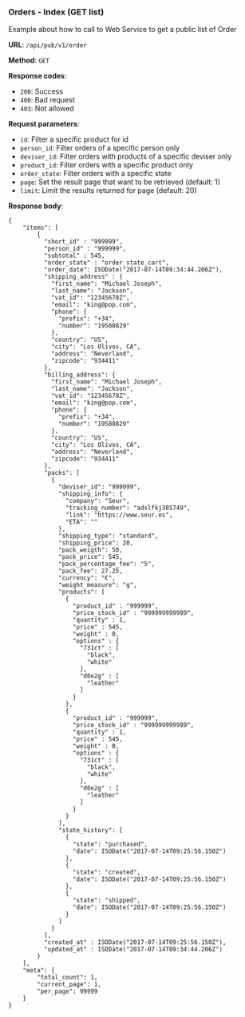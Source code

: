 ### Orders - Index (GET list)

Example about how to call to Web Service to get a public list of 
Order

**URL**: `/api/pub/v1/order`

**Method**: `GET`

**Response codes**: 
* `200`: Success
* `400`: Bad request
* `403`: Not allowed
  
**Request parameters**:
* `id`: Filter a specific product for id
* `person_id`: Filter orders of a specific person only
* `deviser_id`: Filter orders with products of a specific deviser only
* `product_id`: Filter orders with a specific product only
* `order_state`: Filter orders with a specific state
* `page`: Set the result page that want to be retrieved (default: 1)
* `limit`: Limit the results returned for page (default: 20)

**Response body**:

```
{
    "items": [
        {
          "short_id" : "999999",
          "person_id" : "999999",
          "subtotal" : 545,
          "order_state" : "order_state_cart",
          "order_date": ISODate("2017-07-14T09:34:44.206Z"),
          "shipping_address" : {
        	"first_name": "Michael Joseph",
        	"last_name": "Jackson",
        	"vat_id": "12345678Z",
        	"email": "king@pop.com",
        	"phone": {
        	  "prefix": "+34",
        	  "number": "19580829"
        	},
        	"country": "US",
        	"city": "Los Olivos, CA",
        	"address": "Neverland",
        	"zipcode": "934411"
          },
          "billing_address": {
        	"first_name": "Michael Joseph",
        	"last_name": "Jackson",
        	"vat_id": "12345678Z",
        	"email": "king@pop.com",
        	"phone": {
        	  "prefix": "+34",
        	  "number": "19580829"
        	},
        	"country": "US",
        	"city": "Los Olivos, CA",
        	"address": "Neverland",
        	"zipcode": "934411"
          },
          "packs": [
        	{
        	  "deviser_id": "999999",
        	  "shipping_info": {
        		"company": "Seur",
        		"tracking_number": "adslfkj385749",
        		"link": "https://www.seur.es",
        		"ETA": ""
        	  },
        	  "shipping_type": "standard",
			  "shipping_price": 20,	
        	  "pack_weigth": 50,
        	  "pack_price": 545,
        	  "pack_percentage_fee": "5",
        	  "pack_fee": 27.25,
        	  "currency": "€",
        	  "weight_measure": "g",
        	  "products": [
        		{
        		  "product_id" : "999999",
        		  "price_stock_id" : "999999999999",
        		  "quantity" : 1,
        		  "price" : 545,
        		  "weight" : 0,
        		  "options" : {
        			"731ct" : [
        			  "black",
        			  "white"
        			],
        			"d0e2g" : [
        			  "leather"
        			]
        		  }
        		},
        		{
        		  "product_id" : "999999",
        		  "price_stock_id" : "999999999999",
        		  "quantity" : 1,
        		  "price" : 545,
        		  "weight" : 0,
        		  "options" : {
        			"731ct" : [
        			  "black",
        			  "white"
        			],
        			"d0e2g" : [
        			  "leather"
        			]
        		  }
        		}
        	  ],
        	  "state_history": [
        		{
        		  "state": "purchased",
        		  "date": ISODate("2017-07-14T09:25:56.150Z")
        		},
        		{
        		  "state": "created",
        		  "date": ISODate("2017-07-14T09:25:56.150Z")
        		},
        		{
        		  "state": "shipped",
        		  "date": ISODate("2017-07-14T09:25:56.150Z")
        		}
        	  ]
        	}
          ],
          "created_at" : ISODate("2017-07-14T09:25:56.150Z"),
          "updated_at" : ISODate("2017-07-14T09:34:44.206Z")
        }
    ],
    "meta": {
        "total_count": 1,
        "current_page": 1,
        "per_page": 99999
    }
}
```